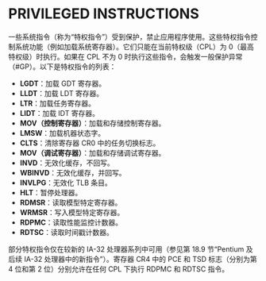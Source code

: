 # PRIVILEGED INSTRUCTIONS

一些系统指令（称为“特权指令”）受到保护，禁止应用程序使用。这些特权指令控制系统功能（例如加载系统寄存器）。它们只能在当前特权级（CPL）为 0（最高特权级）时执行。如果在 CPL 不为 0 时执行这些指令，会触发一般保护异常（#GP）。以下是特权指令的列表：
- **LGDT**：加载 GDT 寄存器。
- **LLDT**：加载 LDT 寄存器。
- **LTR**：加载任务寄存器。
- **LIDT**：加载 IDT 寄存器。
- **MOV（控制寄存器）**：加载和存储控制寄存器。
- **LMSW**：加载机器状态字。
- **CLTS**：清除寄存器 CR0 中的任务切换标志。
- **MOV（调试寄存器）**：加载和存储调试寄存器。
- **INVD**：无效化缓存，不回写。
- **WBINVD**：无效化缓存，并回写。
- **INVLPG**：无效化 TLB 条目。
- **HLT**：暂停处理器。
- **RDMSR**：读取模型特定寄存器。
- **WRMSR**：写入模型特定寄存器。
- **RDPMC**：读取性能监控计数器。
- **RDTSC**：读取时间戳计数器。

部分特权指令仅在较新的 IA-32 处理器系列中可用（参见第 18.9 节“Pentium 及后续 IA-32 处理器中的新指令”）。寄存器 CR4 中的 PCE 和 TSD 标志（分别为第 4 位和第 2 位）分别允许在任何 CPL 下执行 RDPMC 和 RDTSC 指令。
